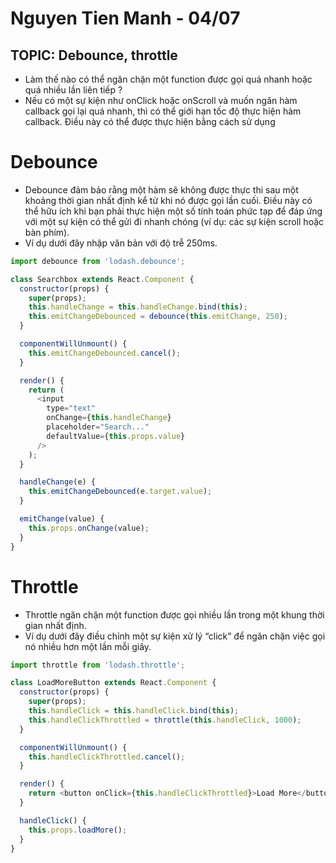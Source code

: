 # Nguyen Tien Manh - 04/07

## TOPIC: Debounce, throttle

- Làm thế nào có thể ngăn chặn một function được gọi quá nhanh hoặc quá nhiều lần liên tiếp ?
- Nếu có một sự kiện như onClick hoặc onScroll và muốn ngăn hàm callback gọi lại quá nhanh, thì có thể giới hạn tốc độ thực hiện hàm callback. Điều này có thể được thực hiện bằng cách sử dụng
# Debounce 
- Debounce đảm bảo rằng một hàm sẽ không được thực thi sau một khoảng thời gian nhất định kể từ khi nó được gọi lần cuối. Điều này có thể hữu ích khi bạn phải thực hiện một số tính toán phức tạp để đáp ứng với một sự kiện có thể gửi đi nhanh chóng (ví dụ: các sự kiện scroll hoặc bàn phím).
- Ví dụ dưới đây nhập văn bản với độ trễ 250ms.
```javascript
import debounce from 'lodash.debounce';

class Searchbox extends React.Component {
  constructor(props) {
    super(props);
    this.handleChange = this.handleChange.bind(this);
    this.emitChangeDebounced = debounce(this.emitChange, 250);
  }

  componentWillUnmount() {
    this.emitChangeDebounced.cancel();
  }

  render() {
    return (
      <input
        type="text"
        onChange={this.handleChange}
        placeholder="Search..."
        defaultValue={this.props.value}
      />
    );
  }

  handleChange(e) {
    this.emitChangeDebounced(e.target.value);
  }

  emitChange(value) {
    this.props.onChange(value);
  }
}
```
# Throttle
- Throttle ngăn chặn một function được gọi nhiều lần trong một khung thời gian nhất định. 
- Ví dụ dưới đây điều chỉnh một sự kiện xử lý “click” để ngăn chặn việc gọi nó nhiều hơn một lần mỗi giây.
```javascript
import throttle from 'lodash.throttle';

class LoadMoreButton extends React.Component {
  constructor(props) {
    super(props);
    this.handleClick = this.handleClick.bind(this);
    this.handleClickThrottled = throttle(this.handleClick, 1000);
  }

  componentWillUnmount() {
    this.handleClickThrottled.cancel();
  }

  render() {
    return <button onClick={this.handleClickThrottled}>Load More</button>;
  }

  handleClick() {
    this.props.loadMore();
  }
}
```